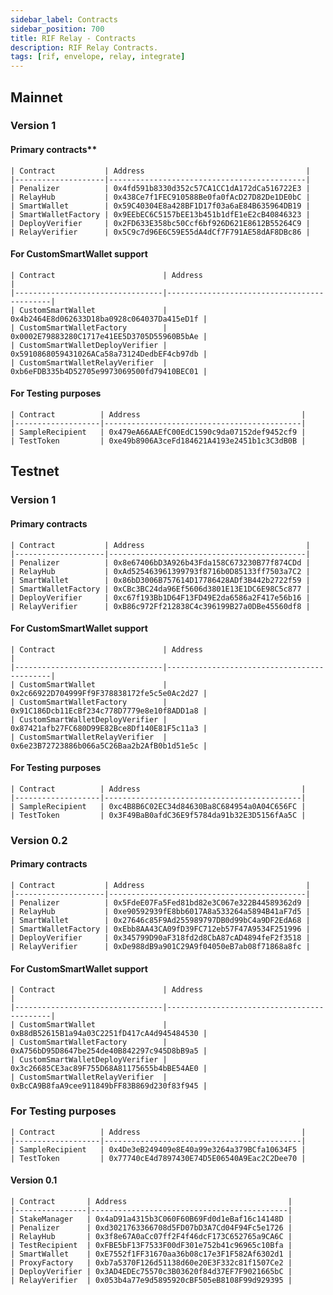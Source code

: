 ```yaml
---
sidebar_label: Contracts
sidebar_position: 700
title: RIF Relay - Contracts
description: RIF Relay Contracts.
tags: [rif, envelope, relay, integrate]
---
```



## Mainnet

### Version 1
    
    
#### Primary contracts**

    | Contract           | Address                                    |
    |--------------------|--------------------------------------------|
    | Penalizer          | 0x4fd591b8330d352c57CA1CC1dA172dCa516722E3 |
    | RelayHub           | 0x438Ce7f1FEC910588Be0fa0fAcD27D82De1DE0bC |
    | SmartWallet        | 0x59C40304E8a428BF1D17f03a6aE84B635964DB19 |
    | SmartWalletFactory | 0x9EEbEC6C5157bEE13b451b1dfE1eE2cB40846323 |
    | DeployVerifier     | 0x2FD633E358bc50Ccf6bf926D621E8612B55264C9 |
    | RelayVerifier      | 0x5C9c7d96E6C59E55dA4dCf7F791AE58dAF8DBc86 |

#### For CustomSmartWallet support

    | Contract                        | Address                                    |
    |---------------------------------|--------------------------------------------|
    | CustomSmartWallet               | 0x4b2464E8d062633D18ba0928c064037Da415eD1f |
    | CustomSmartWalletFactory        | 0x0002E79883280C1717e41EE5D3705D55960B5bAe |
    | CustomSmartWalletDeployVerifier | 0x5910868059431026ACa58a73124DedbEF4cb97db |
    | CustomSmartWalletRelayVerifier  | 0xb6eFDB335b4D52705e9973069500fd79410BEC01 |

#### For Testing purposes

    | Contract          | Address                                    |
    |-------------------|--------------------------------------------|
    | SampleRecipient   | 0x479eA66AAEfC00EdC1590c9da07152def9452cf9 |
    | TestToken         | 0xe49b8906A3ceFd184621A4193e2451b1c3C3dB0B |

## Testnet

### Version 1

#### Primary contracts

    | Contract           | Address                                    |
    |--------------------|--------------------------------------------|
    | Penalizer          | 0x8e67406bD3A926b43Fda158C673230B77f874CDd |
    | RelayHub           | 0xAd525463961399793f8716b0D85133ff7503a7C2 |
    | SmartWallet        | 0x86bD3006B757614D17786428ADf3B442b2722f59 |
    | SmartWalletFactory | 0xCBc3BC24da96Ef5606d3801E13E1DC6E98C5c877 |
    | DeployVerifier     | 0xc67f193Bb1D64F13FD49E2da6586a2F417e56b16 |
    | RelayVerifier      | 0xB86c972Ff212838C4c396199B27a0DBe45560df8 |

#### For CustomSmartWallet support

    | Contract                        | Address                                    |
    |---------------------------------|--------------------------------------------|
    | CustomSmartWallet               | 0x2c66922D704999Ff9F378838172fe5c5e0Ac2d27 |
    | CustomSmartWalletFactory        | 0x91C186Dcb11EcBf234c778D7779e8e10f8ADD1a8 |
    | CustomSmartWalletDeployVerifier | 0x87421afb27FC680D99E82Bce8Df140E81F5c11a3 |
    | CustomSmartWalletRelayVerifier  | 0x6e23B72723886b066a5C26Baa2b2AfB0b1d51e5c |

#### For Testing purposes

    | Contract          | Address                                    |
    |-------------------|--------------------------------------------|
    | SampleRecipient   | 0xc4B8B6C02EC34d84630Ba8C684954a0A04C656FC |
    | TestToken         | 0x3F49BaB0afdC36E9f5784da91b32E3D5156fAa5C |

### Version 0.2

#### Primary contracts

    | Contract           | Address                                    |
    |--------------------|--------------------------------------------|
    | Penalizer          | 0x5FdeE07Fa5Fed81bd82e3C067e322B44589362d9 |
    | RelayHub           | 0xe90592939fE8bb6017A8a533264a5894B41aF7d5 |
    | SmartWallet        | 0x27646c85F9Ad255989797DB0d99bC4a9DF2EdA68 |
    | SmartWalletFactory | 0xEbb8AA43CA09fD39FC712eb57F47A9534F251996 |
    | DeployVerifier     | 0x345799D90aF318fd2d8CbA87cAD4894feF2f3518 |
    | RelayVerifier      | 0xDe988dB9a901C29A9f04050eB7ab08f71868a8fc |

#### For CustomSmartWallet support

    | Contract                        | Address                                    |
    |---------------------------------|--------------------------------------------|
    | CustomSmartWallet               | 0xB8dB52615B1a94a03C2251fD417cA4d945484530 |
    | CustomSmartWalletFactory        | 0xA756bD95D8647be254de40B842297c945D8bB9a5 |
    | CustomSmartWalletDeployVerifier | 0x3c26685CE3ac89F755D68A81175655b4bBE54AE0 |
    | CustomSmartWalletRelayVerifier  | 0xBcCA9B8faA9cee911849bFF83B869d230f83f945 |

### For Testing purposes

    | Contract          | Address                                    |
    |-------------------|--------------------------------------------|
    | SampleRecipient   | 0x4De3eB249409e8E40a99e3264a379BCfa10634F5 |
    | TestToken         | 0x77740cE4d7897430E74D5E06540A9Eac2C2Dee70 |

#### Version 0.1

    | Contract       | Address                                    |
    |----------------|--------------------------------------------|
    | StakeManager   | 0x4aD91a4315b3C060F60B69Fd0d1eBaf16c14148D |
    | Penalizer      | 0xd3021763366708d5FD07bD3A7Cd04F94Fc5e1726 |
    | RelayHub       | 0x3f8e67A0aCc07ff2F4f46dcF173C652765a9CA6C |
    | TestRecipient  | 0xFBE5bF13F7533F00dF301e752b41c96965c10Bfa |
    | SmartWallet    | 0xE7552f1FF31670aa36b08c17e3F1F582Af6302d1 |
    | ProxyFactory   | 0xb7a5370F126d51138d60e20E3F332c81f1507Ce2 |
    | DeployVerifier | 0x3AD4EDEc75570c3B03620f84d37EF7F9021665bC |
    | RelayVerifier  | 0x053b4a77e9d5895920cBF505eB8108F99d929395 |
